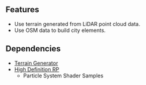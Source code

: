 ## Features
- Use terrain generated from LiDAR point cloud data.
- Use OSM data to build city elements.


## Dependencies
- [Terrain Generator](https://github.com/Besjan/Terrain-Generator)
- [High Definition RP](https://docs.unity3d.com/Packages/com.unity.render-pipelines.high-definition@9.0/manual/index.html)
    - Particle System Shader Samples
 
